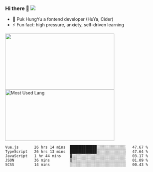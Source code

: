 ### Hi there 👋   ![](https://komarev.com/ghpvc/?username=trojan0523&color=ff69b4&label=PV+Since+2020-1-1)

 - 🔭 Puk HungYu a fontend developer (HuYa, Cider)
 - ⚡ Fun fact: high pressure, anxiety, self-driven learning 

 <img align="left" width="350px" height="180px" src="https://github-readme-stats.vercel.app/api?username=trojan0523&show_icons=true&icon_color=199861&count_private=true" />
 
 <img width="350px" height="165px" alt="Most Used Lang" src="https://github-readme-stats.vercel.app/api/top-langs/?username=trojan0523&layout=compact"/>
 

 <!--START_SECTION:waka-->
```text
Vue.js       26 hrs 14 mins  ████████████░░░░░░░░░░░░░   47.67 % 
TypeScript   26 hrs 13 mins  ████████████░░░░░░░░░░░░░   47.64 % 
JavaScript   1 hr 44 mins    ▓░░░░░░░░░░░░░░░░░░░░░░░░   03.17 % 
JSON         36 mins         ▒░░░░░░░░░░░░░░░░░░░░░░░░   01.09 % 
SCSS         14 mins         ░░░░░░░░░░░░░░░░░░░░░░░░░   00.43 % 
```
<!--END_SECTION:waka-->

 
<!--
**Trojan0523/Trojan0523** is a ✨ _special_ ✨ repository because its `README.md` (this file) appears on your GitHub profile.

Here are some ideas to get you started:

- 👯 looking to collaborate on where? i don`t know
- 🤔 I’m looking for help with ...
- 💬 Ask me about ...
- 📫 How to reach me: ...
- 😄 Pronouns: ...
- ⚡ Fun fact: ...
![](https://komarev.com/ghpvc/?username=trojan0523)
-->
